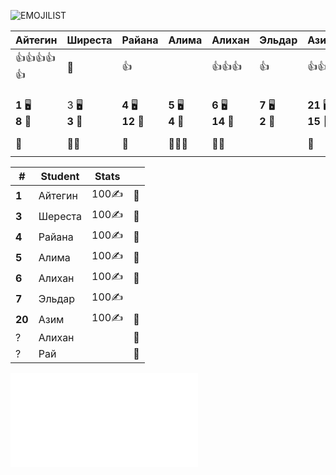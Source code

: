 ![EMOJILIST](EMOJILIST)

| Айтегин                   | Ширеста           | Райана                 | Алима                 | Алихан                 | Эльдар                | Азим                    | Али                    | Рай                    |
| ------------------------- | ----------------- | ---------------------- | --------------------- | ---------------------- | --------------------- | ----------------------- | ---------------------- | ---------------------- |
| 👍👍👍👍👍                | 🧐                | 👍                     |                       | 👍👍👍                 | 👍                    | 👍👍                    | 👍                     | 👍👍                   |
|                           |                   |                        |                       |                        |                       |                         |                        |                        |
| **1** 🖥️<br>**8** 🏫<br> | 3 🖥️<br>**3** 🏫 | **4** 🖥️<br>**12** 🏫 | **5** 🖥️<br>**4** 🏫 | **6** 🖥️<br>**14** 🏫 | **7** 🖥️<br>**2** 🏫 | **21** 🖥️<br>**15** 🏫 | **8** 🖥️<br>**15** 🏫 | **9** 🖥️<br>**15** 🏫 |
| 🧟                        | 👻👻              | 👻                     | 👻👻👻                | 👻👻                   |                       | 👻                      | 👻                     | 👻                     |
|                           |                   |                        |                       |                        |                       |                         |                        |                        |

| #      | Student | Stats   |     |
| ------ | ------- | ------- | --- |
| **1**  | Айтегин | $100$✍️ | 👻  |
| **3**  | Шереста | $100$✍️ | 👻  |
| **4**  | Райана  | $100$✍️ | 👻  |
| **5**  | Алима   | $100$✍️ | 👻  |
| **6**  | Алихан  | $100$✍️ | 👻  |
| **7**  | Эльдар  | $100$✍️ |     |
| **20** | Азим    | $100$✍️ | 👻  |
| ?      | Алихан  |         | 👻  |
| ?      | Рай     |         | 👻  |

![EMOJI](education/1-4/EMOJI.md)